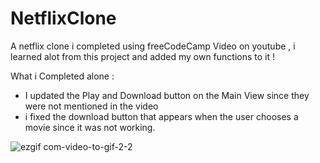 # NetflixClone
A netflix clone i completed using freeCodeCamp Video on youtube , i learned alot from this project and added my own functions to it !

What i Completed alone : 
* I updated the Play and Download button on the Main View since they were not mentioned in the video
* i fixed the download button that appears when the user chooses a movie since it was not working.


![ezgif com-video-to-gif-2-2](https://user-images.githubusercontent.com/93006780/223126432-0770c6d5-c9e3-4835-a93b-ed7ce02a9ce1.gif)
